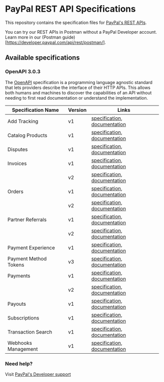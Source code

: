 # PayPal REST API Specifications

This repository contains the specification files for [PayPal's REST APIs](https://developer.paypal.com/api/rest/).

You can try our REST APIs in Postman without a PayPal Developer account. Learn more in our (Postman guide)[https://developer.paypal.com/api/rest/postman/].


## Available specifications

### OpenAPI 3.0.3

The [OpenAPI](https://swagger.io/specification/v3/) specification is a programming language agnostic standard that lets providers describe the interface of their HTTP APIs. This allows both humans and machines to discover the capabilities of an API without needing to first read documentation or understand the implementation.

| Specification Name    | Version | Links                                                                                                                                                |
|-----------------------|---------|------------------------------------------------------------------------------------------------------------------------------------------------------|
| Add Tracking          | v1      | [specification](./openapi/shipping_shipment_tracking_v1.json), [documentation](https://developer.paypal.com/docs/api/tracking/v1/)                           |
| Catalog Products      | v1      | [specification](./openapi/catalogs_products_v1.json), [documentation](https://developer.paypal.com/docs/api/catalog-products/v1/)                            |
| Disputes              | v1      | [specification](./openapi/customer_disputes_v1.json), [documentation](https://developer.paypal.com/docs/api/customer-disputes/v1/)                           |
| Invoices              | v1      | [specification](./openapi/invoicing_v1.json), [documentation](https://developer.paypal.com/docs/api/invoicing/v1/)                                           |
|                       | v2      | [specification](./openapi/invoicing_v2.json), [documentation](https://developer.paypal.com/docs/api/invoicing/v2/)                                           |
| Orders                | v1      | [specification](./openapi/checkout_orders_v1.json), [documentation](https://developer.paypal.com/docs/api/orders/v1/)                                        |
|                       | v2      | [specification](./openapi/checkout_orders_v2.json), [documentation](https://developer.paypal.com/docs/api/orders/v2/)                                        |
| Partner Referrals     | v1      | [specification](./openapi/customer_partner_referrals_v1.json), [documentation](https://developer.paypal.com/docs/api/partner-referrals/v1/)                  |
|                       | v2      | [specification](./openapi/customer_partner_referrals_v2.json), [documentation](https://developer.paypal.com/docs/api/partner-referrals/v2/)                  |
| Payment Experience    | v1      | [specification](./openapi/payment-experience_web_experience_profiles_v1.json), [documentation](https://developer.paypal.com/docs/api/payment-experience/v1/) |
| Payment Method Tokens | v3      | [specification](./openapi/vault_payment_tokens_v3.json), [documentation](https://developer.paypal.com/docs/api/payment-tokens/v3/)                           |
| Payments              | v1      | [specification](./openapi/payments_payment_v1.json), [documentation](https://developer.paypal.com/docs/api/payments/v1/)                                     |
|                       | v2      | [specification](./openapi/payments_payment_v2.json), [documentation](https://developer.paypal.com/docs/api/payments/v2/)                                     |
| Payouts               | v1      | [specification](./openapi/payments_payouts_batch_v1.json), [documentation](https://developer.paypal.com/docs/api/payments.payouts-batch/v1/)                 |
| Subscriptions         | v1      | [specification](./openapi/billing_subscriptions_v1.json), [documentation](https://developer.paypal.com/docs/api/subscriptions/v1/)                           |
| Transaction Search    | v1      | [specification](./openapi/reporting_transactions_v1.json), [documentation](https://developer.paypal.com/docs/api/transaction-search/v1/)                     |
| Webhooks Management   | v1      | [specification](./openapi/notifications_webhooks_v1.json), [documentation](https://developer.paypal.com/docs/api/webhooks/v1/)                               |


### Need help?

Visit [PayPal's Developer support](https://developer.paypal.com/docs/support/)


 

